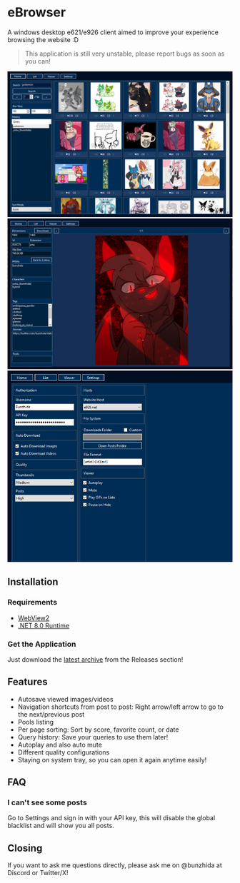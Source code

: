 # eBrowser
 A windows desktop e621/e926 client aimed to improve your experience browsing the website :D

 > This application is still very unstable, please report bugs as soon as you can!

 ![Listing Preview](images/listing.png)
 ![Viewer Preview](images/viewer.png)
 ![Settings Preview](images/settings.png)

## Installation
### Requirements
- [WebView2](https://developer.microsoft.com/en-us/microsoft-edge/webview2#download)
- [.NET 8.0 Runtime](https://dotnet.microsoft.com/id-id/download/dotnet/thank-you/runtime-8.0.12-windows-x64-installer)
### Get the Application
Just download the [latest archive](https://github.com/Bunz-Studio/eBrowser/releases/latest) from the Releases section!

## Features
- Autosave viewed images/videos
- Navigation shortcuts from post to post: Right arrow/left arrow to go to the next/previous post
- Pools listing
- Per page sorting: Sort by score, favorite count, or date
- Query history: Save your queries to use them later!
- Autoplay and also auto mute
- Different quality configurations
- Staying on system tray, so you can open it again anytime easily!

## FAQ
### I can't see some posts
Go to Settings and sign in with your API key, this will disable the global blacklist and will show you all posts.

## Closing
If you want to ask me questions directly, please ask me on @bunzhida at Discord or Twitter/X!